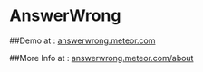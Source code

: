 # AnswerWrong

##Demo at : [answerwrong.meteor.com](http://answerwrong.meteor.com/)

##More Info at : [answerwrong.meteor.com/about](http://answerwrong.meteor.com/about)

